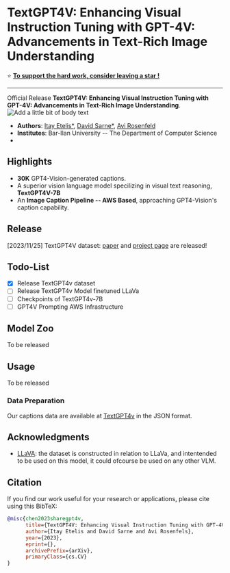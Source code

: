 # TextGPT4V: Enhancing Visual Instruction Tuning with GPT-4V: Advancements in Text-Rich Image Understanding

⭐️ [**To support the hard work, consider leaving a star !**](https://github.com/Etelis/Enhancing-Visual-Instruction-Tuning-with-GPT-4V-Advancements-in-Text-Rich-Image-Understanding)

---

Official Release **TextGPT4V: Enhancing Visual Instruction Tuning with GPT-4V: Advancements in Text-Rich Image Understanding**.
![Add a little bit of body text](https://github.com/Etelis/TextGPT4V/assets/92247226/70934a84-874f-494d-8374-e38b59d12902)



- **Authors**: [Itay Etelis*](), [David Sarne*](), [Avi Rosenfeld]()
- **Institutes**: Bar-Ilan University -- The Department of Computer Science
- 
## Highlights
- **30K** GPT4-Vision-generated captions.
- A superior vision language model specilizing in visual text reasoning, **TextGPT4V-7B**
- An **Image Caption Pipeline -- AWS Based**, approaching GPT4-Vision's caption capability.

## Release
[2023/11/25] TextGPT4V dataset: [paper]([TextGPT4V.pdf]()) and [project page]() are released!

## Todo-List
- [X] Release TextGPT4v dataset
- [ ] Release TextGPT4v Model finetuned LLaVa
- [ ] Checkpoints of TextGPT4v-7B
- [ ] GPT4V Prompting AWS Infrastructure

## Model Zoo
To be released

## Usage
To be released

### Data Preparation

Our captions data are available at [TextGPT4v](https://huggingface.co/datasets/pig4431/TextGPT4V-30K) in the JSON format.

## Acknowledgments
- [LLaVA](https://github.com/haotian-liu/LLaVA): the dataset is constructed in relation to LLaVa, and intentended to be used on this model, it could ofcourse be used on any other VLM.

## Citation
If you find our work useful for your research or applications, please cite using this BibTeX:
```bibtex
@misc{chen2023sharegpt4v,
      title={TextGPT4V: Enhancing Visual Instruction Tuning with GPT-4V: Advancements in Text-Rich Image Understanding}, 
      author={Itay Etelis and David Sarne and Avi Rosenfels},
      year={2023},
      eprint={},
      archivePrefix={arXiv},
      primaryClass={cs.CV}
}
```
